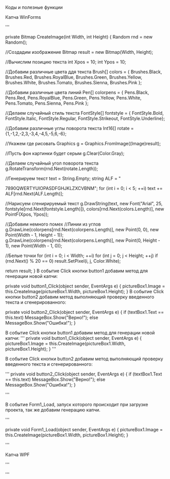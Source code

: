 Коды и полезные функции

Капча WinForms

'''

private Bitmap CreateImage(int Width, int Height)
{
Random rnd = new Random();

//Создадим изображение
Bitmap result = new Bitmap(Width, Height);

//Вычислим позицию текста
int Xpos = 10;
int Ypos = 10;

//Добавим различные цвета ддя текста
Brush[] colors = {
Brushes.Black,
Brushes.Red,
Brushes.RoyalBlue,
Brushes.Green,
Brushes.Yellow,
Brushes.White,
Brushes.Tomato,
Brushes.Sienna,
Brushes.Pink };

//Добавим различные цвета линий
Pen[] colorpens = {
Pens.Black,
Pens.Red,
Pens.RoyalBlue,
Pens.Green,
Pens.Yellow,
Pens.White,
Pens.Tomato,
Pens.Sienna,
Pens.Pink };

//Делаем случайный стиль текста
FontStyle[] fontstyle = {
FontStyle.Bold,
FontStyle.Italic,
FontStyle.Regular,
FontStyle.Strikeout,
FontStyle.Underline};

//Добавим различные углы поворота текста
Int16[] rotate = {1,-1,2,-2,3,-3,4,-4,5,-5,6,-6};

//Укажем где рисовать
Graphics g = Graphics.FromImage((Image)result);

//Пусть фон картинки будет серым
g.Clear(Color.Gray);

//Делаем случайный угол поворота текста
g.RotateTransform(rnd.Next(rotate.Length));

//Генерируем текст
text = String.Empty;
string ALF = "


7890QWERTYUIOPASDFGHJKLZXCVBNM";
for (int i = 0; i < 5; ++i)
text += ALF[rnd.Next(ALF.Length)];

//Нарисуем сгенирируемый текст
g.DrawString(text,
new Font("Arial", 25, fontstyle[rnd.Next(fontstyle.Length)]),
colors[rnd.Next(colors.Length)],
new PointF(Xpos, Ypos));

//Добавим немного помех
//Линии из углов
g.DrawLine(colorpens[rnd.Next(colorpens.Length)],
new Point(0, 0),
new Point(Width - 1, Height - 1));
g.DrawLine(colorpens[rnd.Next(colorpens.Length)],
new Point(0, Height - 1),
new Point(Width - 1, 0));

//Белые точки
for (int i = 0; i < Width; ++i)
for (int j = 0; j < Height; ++j)
if (rnd.Next() % 20 == 0)
result.SetPixel(i, j, Color.White);

return result;
}
В событие Click кнопки button1 добавим метод для генерации новой капчи:

private void button1_Click(object sender, EventArgs e)
{
pictureBox1.Image = this.CreateImage(pictureBox1.Width, pictureBox1.Height);
}
В событие Click кнопки button2 добавим метод выполняющий проверку введенного текста и сгенерированного:

private void button2_Click(object sender, EventArgs e)
{
if (textBox1.Text == this.text)
MessageBox.Show("Верно!");
else
MessageBox.Show("Ошибка!");
}

В событие Click кнопки button1 добавим метод для генерации новой капчи:
'''
private void button1_Click(object sender, EventArgs e)
{
pictureBox1.Image = this.CreateImage(pictureBox1.Width, pictureBox1.Height);
}
'''

В событие Click кнопки button2 добавим метод выполняющий проверку введенного текста и сгенерированного:

'''
private void button2_Click(object sender, EventArgs e)
{
if (textBox1.Text == this.text)
MessageBox.Show("Верно!");
else
MessageBox.Show("Ошибка!");
}

'''

В событие Form1_Load, запуск которого происходит при загрузке проекта, так же добавим генерацию капчи.

'''

private void Form1_Load(object sender, EventArgs e)
{
pictureBox1.Image = this.CreateImage(pictureBox1.Width, pictureBox1.Height);
}

'''


Капча WPF

'''

'''

